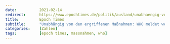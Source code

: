 ```yaml
---
date:          2021-02-14
redirect:      https://www.epochtimes.de/politik/ausland/unabhaengig-von-den-ergriffenen-massnahmen-who-meldet-weltweit-deutlich-sinkende-corona-zahlen-a3447785.html
title:         Epoch Times
subtitle:      "Unabhängig von den ergriffenen Maßnahmen: WHO meldet weltweit deutlich sinkende Corona-Zahlen"
categories:    [Zahlen]
tags:          [epoch times, massnahmen, who]
---
```

